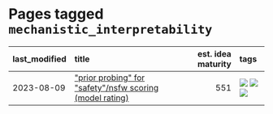 # Pages tagged `mechanistic_interpretability`

|last_modified|title|est. idea maturity|tags
|:---|:---|---:|:---|
|2023-08-09|["prior probing" for "safety"/nsfw scoring (model rating)](../prior_probing.md)|551|[![](https://img.shields.io/badge/tag-alignment-e3be61)](../tags/alignment.md) [![](https://img.shields.io/badge/tag-experimental-869bd0)](../tags/experimental.md) [![](https://img.shields.io/badge/tag-mechanistic_interpretability-fe76cf)](../tags/mechanistic_interpretability.md)|
